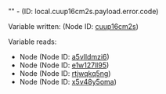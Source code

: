 "" - (ID: local.cuup16cm2s.payload.error.code)

Variable written:
 (Node ID: [cuup16cm2s](../nodes/cuup16cm2s.md))

Variable reads:
* Node (Node ID: [a5vlldmzi6](../nodes/a5vlldmzi6.md))
* Node (Node ID: [e1w127ll95](../nodes/e1w127ll95.md))
* Node (Node ID: [rtjwqkq5ng](../nodes/rtjwqkq5ng.md))
* Node (Node ID: [x5v48y5oma](../nodes/x5v48y5oma.md))
